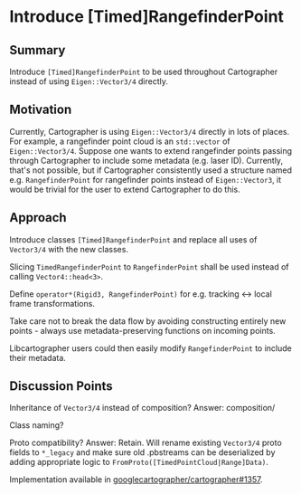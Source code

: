 # Introduce [Timed]RangefinderPoint

## Summary
[summary]: #summary

Introduce `[Timed]RangefinderPoint` to be used throughout Cartographer instead of using `Eigen::Vector3/4` directly.

## Motivation
[motivation]: #motivation

Currently, Cartographer is using `Eigen::Vector3/4` directly in lots of places.
For example, a rangefinder point cloud is an `std::vector` of `Eigen::Vector3/4`.
Suppose one wants to extend rangefinder points passing through Cartographer to include some metadata (e.g. laser ID).
Currently, that's not possible, but if Cartographer consistently used a structure named e.g. `RangefinderPoint` for rangefinder points instead of `Eigen::Vector3`, it would be trivial for the user to extend Cartographer to do this. 

## Approach
[approach]: #approach

Introduce classes `[Timed]RangefinderPoint` and replace all uses of `Vector3/4` with the new classes.

Slicing `TimedRangefinderPoint` to `RangefinderPoint` shall be used instead of calling `Vector4::head<3>`. 

Define `operator*(Rigid3, RangefinderPoint)` for e.g. tracking <-> local frame transformations.

Take care not to break the data flow by avoiding constructing entirely new points - always use metadata-preserving functions on incoming points.

Libcartographer users could then easily modify `RangefinderPoint` to include their metadata.

## Discussion Points
[discussion]: #discussion

Inheritance of `Vector3/4` instead of composition?
Answer: composition/

Class naming?

Proto compatibility?
Answer: Retain. 
Will rename existing `Vector3/4` proto fields to `*_legacy` and make sure old .pbstreams can be deserialized by adding appropriate logic to `FromProto([TimedPointCloud|Range]Data)`.

Implementation available in [googlecartographer/cartographer#1357](https://github.com/googlecartographer/cartographer/pull/1357).
